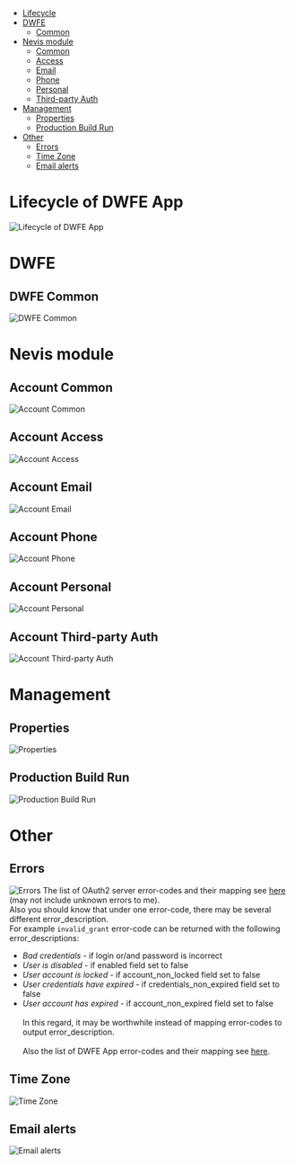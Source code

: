 

  * [Lifecycle](#lifecycle-of-dwfe-app)
  * [DWFE](#dwfe)
    * [Common](#dwfe-common)
  * [Nevis module](#nevis-module)
    * [Common](#account-common)
    * [Access](#account-access)
    * [Email](#account-email)
    * [Phone](#account-phone)
    * [Personal](#account-personal)
    * [Third-party Auth](#account-third-party-auth)
  * [Management](#management)
    * [Properties](#properties)
    * [Production Build Run](#production-build-run)
  * [Other](#other)
    * [Errors](#errors)
    * [Time Zone](#time-zone)
    * [Email alerts](#email-alerts)
  
# Lifecycle of DWFE App
![Lifecycle of DWFE App](./assets/img-readme/lifecycle-of-dwfe-app.png)

# DWFE
## DWFE Common
![DWFE Common](./assets/img-readme/dwfe-common.png)

# Nevis module
## Account Common
![Account Common](./assets/img-readme/account-common.png)
## Account Access
![Account Access](./assets/img-readme/account-access.png)
## Account Email
![Account Email](./assets/img-readme/account-email.png)
## Account Phone
![Account Phone](./assets/img-readme/account-phone.png)
## Account Personal
![Account Personal](./assets/img-readme/account-personal.png)
## Account Third-party Auth
![Account Third-party Auth](./assets/img-readme/account-third-party-auth.png)

# Management
## Properties
![Properties](./assets/img-readme/properties.png)
## Production Build Run
![Production Build Run](./assets/img-readme/production-build-run.png)

# Other
## Errors
![Errors](./assets/img-readme/errors.png)
The list of OAuth2 server error-codes and their mapping see [here](./assets/error-mapping/oauth2-server-error-mapping.js) (may not include unknown errors to me).
<br>
Also you should know that under one error-code, there may be several different error_description.
<br>
For example `invalid_grant` error-code can be returned with the following error_descriptions:<br>
   * *Bad credentials* - if login or/and password is incorrect
   * *User is disabled* - if enabled field set to false
   * *User account is locked* - if account_non_locked field set to false
   * *User credentials have expired* - if credentials_non_expired field set to false
   * *User account has expired* - if account_non_expired field set to false
<br><br>
In this regard, it may be worthwhile instead of mapping error-codes to output error_description.
<br><br>
Also the list of DWFE App error-codes and their mapping see [here](./assets/error-mapping/dwfe-app-error-mapping.js).

## Time Zone
![Time Zone](./assets/img-readme/time-zone.png)
## Email alerts
![Email alerts](./assets/img-readme/email-alerts.png)

